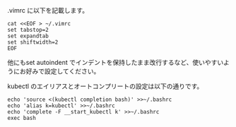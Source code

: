 .vimrc に以下を記載します。

```execute
cat <<EOF > ~/.vimrc
set tabstop=2
set expandtab
set shiftwidth=2
EOF
```
他にもset autoindent でインデントを保持したまま改行するなど、使いやすいようにお好みで設定してください。

kubectl のエイリアスとオートコンプリートの設定は以下の通りです。

```execute
echo 'source <(kubectl completion bash)' >>~/.bashrc
echo 'alias k=kubectl' >>~/.bashrc
echo 'complete -F __start_kubectl k' >>~/.bashrc
exec bash
```
